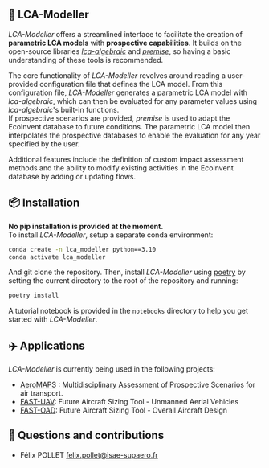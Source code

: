 🚀 LCA-Modeller
----------------
*LCA-Modeller* offers a streamlined interface to facilitate the creation of **parametric LCA models** with **prospective capabilities**. It builds on the open-source libraries [*lca-algebraic*](https://lca-algebraic.readthedocs.io/) and [*premise*](https://premise.readthedocs.io/), so having a basic understanding of these tools is recommended.

The core functionality of *LCA-Modeller* revolves around reading a user-provided configuration file that defines the LCA model. From this configuration file, *LCA-Modeller* generates a parametric LCA model with *lca-algebraic*, which can then be evaluated for any parameter values using *lca-algebraic*'s built-in functions.
<br> 
If prospective scenarios are provided, *premise* is used to adapt the EcoInvent database to future conditions. The parametric LCA model then interpolates the prospective databases to enable the evaluation for any year specified by the user.

Additional features include the definition of custom impact assessment methods and the ability to modify existing activities in the EcoInvent database by adding or updating flows.


📦 Installation
----------------
**No pip installation is provided at the moment.** <br>
To install *LCA-Modeller*, setup a separate conda environment:
```bash
conda create -n lca_modeller python==3.10
conda activate lca_modeller
```
And git clone the repository. Then, install *LCA-Modeller* using [poetry](https://python-poetry.org/docs/) by setting the current directory to the root of the repository and running:
```bash
poetry install
```

A tutorial notebook is provided in the `notebooks` directory to help you get started with *LCA-Modeller*.


✈️ Applications
----------------
*LCA-Modeller* is currently being used in the following projects:
* [AeroMAPS](https://github.com/AeroMAPS/AeroMAPS) : Multidisciplinary Assessment of Prospective Scenarios for air transport.
* [FAST-UAV](https://github.com/SizingLab/FAST-UAV): Future Aircraft Sizing Tool - Unmanned Aerial Vehicles
* [FAST-OAD](https://github.com/fast-aircraft-design/FAST-OAD): Future Aircraft Sizing Tool - Overall Aircraft Design


🤝 Questions and contributions
-------------------------
* Félix POLLET [felix.pollet@isae-supaero.fr](felix.pollet@isae-supaero.fr)

